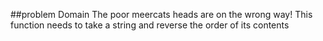 ##problem Domain
The poor meercats heads are on the wrong way!
This function needs to take a string and reverse the order of its contents
